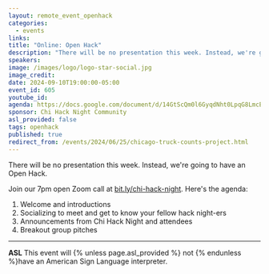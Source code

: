 ```yaml
---
layout: remote_event_openhack
categories:
  - events
links: 
title: "Online: Open Hack"
description: "There will be no presentation this week. Instead, we're going to have an Open Hack. Join our 7pm open Zoom call for introductions, socializing, announcements and breakout groups."
speakers:
image: /images/logo/logo-star-social.jpg
image_credit:
date: 2024-09-10T19:00:00-05:00
event_id: 605
youtube_id: 
agenda: https://docs.google.com/document/d/14GtScQm0l6GyqdNht0LpqG8LmcEF7i3COjNJ06PaTj8/edit#
sponsor: Chi Hack Night Community
asl_provided: false
tags: openhack
published: true
redirect_from: /events/2024/06/25/chicago-truck-counts-project.html
---
```


There will be no presentation this week. Instead, we're going to have an Open Hack.

Join our 7pm open Zoom call at [bit.ly/chi-hack-night](https://bit.ly/chi-hack-night). Here's the agenda:

1. Welcome and introductions
2. Socializing to meet and get to know your fellow hack night-ers
3. Announcements from Chi Hack Night and attendees
4. Breakout group pitches   

---

**ASL** This event will {% unless page.asl_provided %} not {% endunless %}have an American Sign Language interpreter.

